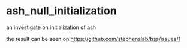 # ash_null_initialization

an investigate on initialization of ash

the result can be seen on https://github.com/stephenslab/bss/issues/1
